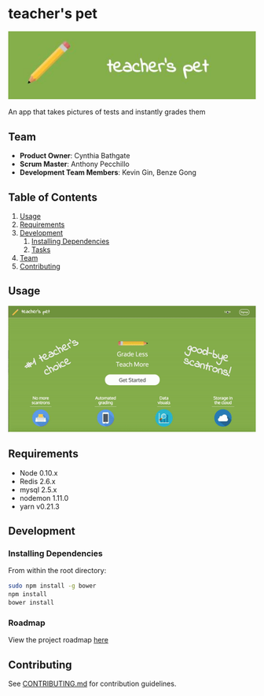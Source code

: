 # teacher's pet

![teacher's pet logo](/src/client/assets/readme-logo.jpg)

An app that takes pictures of tests and instantly grades them

## Team

  - __Product Owner__: Cynthia Bathgate
  - __Scrum Master__: Anthony Pecchillo
  - __Development Team Members__: Kevin Gin, Benze Gong

## Table of Contents

1. [Usage](#Usage)
1. [Requirements](#requirements)
1. [Development](#development)
    1. [Installing Dependencies](#installing-dependencies)
    1. [Tasks](#tasks)
1. [Team](#team)
1. [Contributing](#contributing)

## Usage

![Gif showing product runthrough](/src/client/assets/hobbits.gif?raw=true "Optional Title")

## Requirements

- Node 0.10.x
- Redis 2.6.x
- mysql 2.5.x
- nodemon 1.11.0
- yarn v0.21.3

## Development

### Installing Dependencies

From within the root directory:

```sh
sudo npm install -g bower
npm install
bower install
```

### Roadmap

View the project roadmap [here](LINK_TO_PROJECT_ISSUES)


## Contributing

See [CONTRIBUTING.md](CONTRIBUTING.md) for contribution guidelines.
